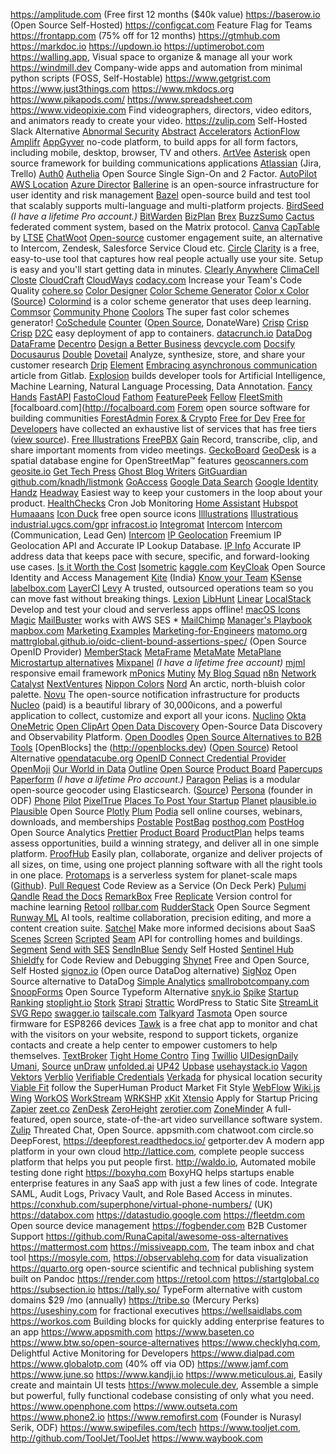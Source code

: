 <https://amplitude.com> (Free first 12 months ($40k value)
<https://baserow.io> (Open Source Self-Hosted)
<https://configcat.com> Feature Flag for Teams
<https://frontapp.com> (75% off for 12 months)
<https://gtmhub.com>
<https://markdoc.io>
<https://updown.io>
<https://uptimerobot.com>
<https://walling.app>, Visual space to organize & manage all your work
<https://windmill.dev> Company-wide apps and automation from minimal python scripts (FOSS, Self-Hostable)
<https://www.getgrist.com>
<https://www.just3things.com>
<https://www.mkdocs.org>
<https://www.pikapods.com/>
<https://www.spreadsheet.com>
<https://www.videopixie.com> Find videographers, directors, video editors, and animators ready to create your video.
<https://zulip.com> Self-Hosted Slack Alternative
[Abnormal Security](https://abnormalsecurity.com)
[Abstract](https://www.abstract.com)
[Accelerators](https://seed-db.com/accelerators)
[ActionFlow](https://actionsflow.github.io)
[Amplifr](https://amplifr.com/)
[AppGyver](https://www.appgyver.com) no-code platform, to build apps for all form factors, including mobile, desktop, browser, TV and others.
[ArtVee](https://artvee.com/)
[Asterisk](https://www.asterisk.org) open source framework for building communications applications
[Atlassian](https://www.atlassian.com) (Jira, Trello)
[Auth0](https://auth0.com)
[Authelia](https://www.authelia.com) Open Source Single Sign-On and 2 Factor.
[AutoPilot](https://www.autopilothq.com)
[AWS Location](https://aws.amazon.com/location/)
[Azure Director](https://azure.microsoft.com/en-ca/services/active-directory/)
[Ballerine](https://github.com/ballerine-io/ballerine) is an open-source infrastructure for user identity and risk management
[Bazel](https://bazel.build) open-source build and test tool that scalably supports multi-language and multi-platform projects.
[BirdSeed](https://www.birdseed.io) _(I have a lifetime Pro account.)_
[BitWarden](https://bitwarden.com)
[BizPlan](https://www.bizplan.com)
[Brex](https://brex.com)
[BuzzSumo](https://buzzsumo.com)
[Cactus](https://cactus.chat) federated comment system, based on the Matrix protocol.
[Canva](https://www.canva.com/)
[CapTable](https://captable.io/) by [LTSE](https://ltse.com/)
[ChatWoot](https://www.chatwoot.com/) [Open-source](https://github.com/chatwoot/chatwoot) customer engagement suite, an alternative to Intercom, Zendesk, Salesforce Service Cloud etc.
[Circle](https://circle.so)
[Clarity](https://clarity.microsoft.com) is a free, easy-to-use tool that captures how real people actually use your site. Setup is easy and you'll start getting data in minutes.
[Clearly Anywhere](https://crosstalksolutions.com/shop/clearly-anywhere-mobile-softphone/)
[ClimaCell](https://www.climacell.co)
[Closte](https://closte.com)
[CloudCraft](https://cloudcraft.co)
[CloudWays](https://www.cloudways.com/)
[codacy.com](http://codacy.com) Increase your Team's Code Quality
[cohere.so](http://cohere.so)
[Color Designer](https://colordesigner.io)
[Color Scheme Generator](https://adevade.github.io/color-scheme-generator/)
[Color x Color](https://colorcolor.in) ([Source](https://github.com/saneef/color-color))
[Colormind](http://colormind.io) is a color scheme generator that uses deep learning.
[Commsor](https://www.commsor.com)
[Community Phone](https://communityphone.org)
[Coolors](https://coolors.co) The super fast color schemes generator!
[CoSchedule](https://coschedule.com/)
[Counter](https://counter.dev) ([Open Source](https://github.com/ihucos/counter.dev), DonateWare)
[Crisp](https://crisp.chat/)
[Crisp](https://crisp.chat/)
[Crisp](https://crisp.chat/)
[D2C](https://d2c.io) easy deployment of app to containers.
[datacrunch.io](http://datacrunch.io)
[DataDog](https://www.datadoghq.com)
[DataFrame](https://www.dataframe.ai)
[Decentro](https://decentro.tech)
[Design a Better Business](https://designabetterbusiness.tools)
[devcycle.com](http://devcycle.com)
[Docsify](https://docsify.js.org)
[Docusaurus](https://docusaurus.io)
[Double](https://withdouble.com)
[Dovetail](https://dovetailapp.com) Analyze, synthesize, store, and share your customer research
[Drip](https://www.drip.com)
[Element](https://element.io)
[Embracing asynchronous communication](https://about.gitlab.com/company/culture/all-remote/asynchronous/) article from Gitlab.
[Explosion](https://explosion.ai) builds developer tools for Artificial Intelligence, Machine Learning, Natural Language Processing, Data Annotation.
[Fancy Hands](https://www.fancyhands.com)
[FastAPI](https://fastapi.tiangolo.com)
[FastoCloud](https://github.com/fastogt/fastocloud)
[Fathom](https://usefathom.com)
[FeaturePeek](https://featurepeek.com)
[Fellow](https://www.fellow.app/)
[FleetSmith](https://www.fleetsmith.com)
[focalboard.com](http://focalboard.com
[Forem](https://github.com/forem/forem) open source software for building communities
[ForestAdmin](https://www.forestadmin.com)
[Forex & Crypto](https://exchangerate.host/)
[Free for Dev](https://free-for.dev)
[Free for Developers](https://free-for.dev) have collected an exhaustive list of services that has free tiers ([view source](https://github.com/ripienaar/free-for-dev)).
[Free Illustrations](https://freeillustrations.xyz)
[FreePBX](https://www.freepbx.org)
[Gain](https://grain.com) Record, transcribe, clip, and share important moments from video meetings.
[GeckoBoard](https://www.geckoboard.com)
[GeoDesk](https://www.geodesk.com) is a spatial database engine for OpenStreetMap™ features
[geoscanners.com](http://geoscanners.com)
[geosite.io](http://geosite.io)
[Get Tech Press](https://www.gettechpress.com)
[Ghost Blog Writers](https://ghostblogwriters.com)
[GitGuardian](https://www.gitguardian.com)
[github.com/knadh/listmonk](http://github.com/knadh/listmonk)
[GoAccess](https://goaccess.io)
[Google Data Search](https://datasetsearch.research.google.com)
[Google Identity](https://developers.google.com/identity)
[Handz](https://www.handz.design)
[Headway](https://headwayapp.co) Easiest way to keep your customers in the loop about your product.
[HealthChecks](https://healthchecks.io) Cron Job Monitoring
[Home Assistant](https://www.home-assistant.io)
[Hubspot](https://www.hubspot.com)
[Humaaans](https://www.humaaans.com)
[Icon Duck](https://iconduck.com) free open source icons
[Illlustrations](https://illlustrations.co)
[Illustratious](https://illustratious.com)
[industrial.ugcs.com/gpr](http://industrial.ugcs.com/gpr)
[infracost.io](http://infracost.io)
[Integromat](https://www.integromat.com/)
[Intercom](https://www.intercom.com)
[Intercom](https://www.intercom.com) (Communication, Lead Gen)
[Intercom](https://www.intercom.com/)
[IP Geolocation](https://ipgeolocation.io) Freemium IP Geolocation API and Accurate IP Lookup Database.
[IP Info](https://ipinfo.io) Accurate IP address data that keeps pace with secure, specific, and forward-looking use cases.
[Is it Worth the Cost](https://isitworththecost.com)
[Isometric](https://isometric.online)
[kaggle.com](http://kaggle.com)
[KeyCloak](https://www.keycloak.org) Open Source Identity and Access Management
[Kite](https://kite.work) (India)
[Know your Team](https://knowyourteam.com)
[KSense](https://ksense.io)
[labelbox.com](http://labelbox.com)
[LayerCI](https://layerci.com)
[Levy](https://www.levy.company) A trusted, outsourced operations team so you can move fast without breaking things.
[Lexion](https://lexion.ai)
[LibHunt](https://www.libhunt.com)
[Linear](https://linear.app)
[LocalStack](https://localstack.cloud) Develop and test your cloud and serverless apps offline!
[macOS Icons](https://macosicons.com)
[Magic](https://getmagic.com)
[MailBuster](https://mailbluster.com/) works with AWS SES *
[MailChimp](https://mailchimp.com)
[Manager's Playbook](https://github.com/ksindi/managers-playbook)
[mapbox.com](http://mapbox.com)
[Marketing Examples](https://marketingexamples.com)
[Marketing-for-Engineers](https://github.com/LisaDziuba/Marketing-for-Engineers)
[matomo.org](http://matomo.org)
[mattrglobal.github.io/oidc-client-bound-assertions-spec/](http://mattrglobal.github.io/oidc-client-bound-assertions-spec/) (Open Source OpenID Provider)
[MemberStack](https://www.memberstack.io)
[MetaFrame](https://github.com/rsyi/metaframe)
[MetaMate](https://metamate.io)
[MetaPlane](https://metaplane.dev)
[Microstartup alternatives](https://microfounder.com/alternatives)
[Mixpanel](https://mixpanel.com/) _(I have a lifetime free account)_
[mjml](https://mjml.io) responsive email framework
[mPonics](https://mponics.com/)
[Mutiny](https://www.mutinyhq.com)
[My Blog Squad](https://myblogsquad.com)
[n8n](https://n8n.io)
[Network Catalyst](https://www.villageglobal.vc/network-catalyst/)
[NextVentures](https://nextviewventures.com/the-everyday-economy-accelerator/)
[Nippon Colors](https://nipponcolors.com/)
[Nord](https://www.nordtheme.com) An arctic, north-bluish color palette.
[Novu](https://github.com/novuhq/novu) The open-source notification infrastructure for products
[Nucleo](https://nucleoapp.com) (paid) is a beautiful library of 30,000icons, and a powerful application to collect, customize and export all your icons.
[Nuclino](https://www.nuclino.com)
[Okta](https://www.okta.com)
[OneMetric](https://www.onemetric.io)
[Open ClipArt](https://openclipart.org)
[Open Data Discovery](https://opendatadiscovery.org) Open-Source Data Discovery and Observability Platform.
[Open Doodles](https://www.opendoodles.com)
[Open Source Alternatives to B2B Tools](https://www.btw.so/open-source-alternatives)
[OpenBlocks] the (http://openblocks.dev) ([Open Source](https://github.com/openblocks-dev/openblocks/)) Retool Alternative
[opendatacube.org](http://opendatacube.org)
[OpenID Connect Credential Provider](https://mattrglobal.github.io/oidc-client-bound-assertions-spec/)
[OpenMoji](https://hfg-gmuend.github.io/openmoji/)
[Our World in Data](https://ourworldindata.org)
[Outline](https://www.getoutline.com) [Open Source](https://github.com/outline/outline)
[Product Board](https://www.productboard.com)
[Papercups](https://papercups.io)
[Paperform](https://paperform.co) _(I have a lifetime Pro account.)_
[Paragon](https://www.useparagon.com)
[Pelias](https://pelias.io) is a modular open-source geocoder using Elasticsearch. ([Source](https://github.com/pelias/pelias))
[Persona](https://www.personatalent.com) (founder in ODF)
[Phone](https://www.phone.com)
[Pilot](https://pilot.com/)
[PixelTrue](https://www.pixeltrue.com/illustrations)
[Places To Post Your Startup](https://www.placestopostyourstartup.com)
[Planet](https://www.planet.com)
[plausible.io](http://plausible.io)
[Plausible](https://plausible.io) Open Source
[Plotly](https://plotly.com)
[Plum](https://www.plumhq.com)
[Podia](https://www.podia.com) sell online courses, webinars, downloads, and memberships
[Postable](https://postable.me)
[PostBag](https://postbag.co)
[posthog.com](http://posthog.com)
[PostHog](https://posthog.com) Open Source Analytics
[Prettier](https://prettier.io)
[Product Board](https://www.productboard.com)
[ProductPlan](https://www.productplan.com) helps teams assess opportunities, build a winning strategy, and deliver all in one simple platform. 
[ProofHub](https://www.proofhub.com) Easily plan, collaborate, organize and deliver projects of all sizes, on time, using one project planning software with all the right tools in one place.
[Protomaps](https://protomaps.com) is a serverless system for planet-scale maps ([Github](https://github.com/sponsors/protomaps)).
[Pull Request](https://www.pullrequest.com) Code Review as a Service (On Deck Perk)
[Pulumi](https://www.pulumi.com)
[Qandle](https://www.qandle.com)
[Read the Docs](https://readthedocs.org)
[RemarkBox](https://www.remarkbox.com) Free
[Replicate](https://replicate.ai) Version control for machine learning
[Retool](https://retool.com)
[rollbar.com](http://rollbar.com)
[RudderStack](https://github.com/rudderlabs/rudder-server/) Open Source Segment
[Runway ML](https://runwayml.com) AI tools, realtime collaboration, precision editing, and more a content creation suite.
[Satchel](https://satchel.com) Make more informed decisions about SaaS
[Scenes](https://www.buildonscenes.com)
[Screen](https://screen.so/)
[Scripted](https://www.scripted.com)
[Seam](https://www.getseam.com/) API for controlling homes and buildings.
[Segment](https://segment.com)
[Send with SES](https://www.sendwithses.com/)
[SendInBlue](https://www.sendinblue.com)
[Sendy](https://sendy.co/) Self Hosted
[Sentinel Hub](https://www.sentinel-hub.com)
[Shieldfy](https://shieldfy.io) for Code Review and Debugging
[Shynet](https://github.com/milesmcc/shynet) Free and Open Source, Self Hosted
[signoz.io](http://signoz.io) (Open ource DataDog alternative)
[SigNoz](https://signoz.io) Open Source alternative to DataDog
[Simple Analytics](https://www.simpleanalytics.com/)
[smallrobotcompany.com](http://smallrobotcompany.com)
[SnoopForms](https://snoopforms.com) Open Source Typeform Alternative
[snyk.io](http://snyk.io)
[Spike](https://spike.sh)
[Startup Ranking](https://www.startupranking.com)
[stoplight.io](http://stoplight.io)
[Stork](https://github.com/jameslittle230/stork)
[Strapi](https://strapi.io)
[Strattic](https://www.strattic.com) WordPress to Static Site
[StreamLit](https://www.streamlit.io)
[SVG Repo](https://www.svgrepo.com)
[swagger.io](http://swagger.io)
[tailscale.com](http://tailscale.com)
[Talkyard](https://www.talkyard.io/plans#discounts)
[Tasmota](http://tasmota.com/) Open source firmware for ESP8266 devices
[Tawk](https://www.tawk.to) is a free chat app to monitor and chat with the visitors on your website, respond to support tickets, organize contacts and create a help center to empower customers to help themselves.
[TextBroker](https://www.textbroker.com)
[Tight Home Contro](https://github.com/Drolla/thc)
[Ting](https://ting.com)
[Twillio](https://www.twilio.com)
[UIDesignDaily](https://uidesigndaily.com)
[Umani](https://umami.is), [Source](https://github.com/mikecao/umami)
[unDraw](https://undraw.co)
[unfolded.ai](http://unfolded.ai)
[UP42](https://up42.com)
[Upbase](https://upbase.io)
[usehaystack.io](http://usehaystack.io)
[Vagon](https://www.vagon.io)
[Vektors](https://www.vektors.pro)
[Verblio](https://www.verblio.com)
[Verifiable Credentials](https://verifiablecredentials.dev)
[Verkada](https://www.verkada.com) for physical location security
[Viable Fit](https://viable.fit/) follow the SuperHuman Product Market Fit Style
[WebFlow](https://webflow.com)
[Wiki.js](https://wiki.js.org)
[Wing](https://getwingapp.com)
[WorkOS](https://workos.com/)
[WorkStream](https://workstream.paperspace.com/)
[WRKSHP](https://wrkshp.tools)
[xKit](https://xkit.co)
[Xtensio](https://xtensio.com) Apply for Startup Pricing
[Zapier](https://zapier.com/)
[zeet.co](http://zeet.co)
[ZenDesk](https://www.zendesk.com)
[ZeroHeight](https://zeroheight.com/)
[zerotier.com](http://zerotier.com)
[ZoneMinder](https://zoneminder.com) A full-featured, open source, state-of-the-art video surveillance software system.
[Zulip](https://zulip.com) Threated Chat, Open Source.
appsmith.com
chatwoot.com
circle.so
DeepForest, <https://deepforest.readthedocs.io/>
getporter.dev A modern app platform in your own cloud
http://lattice.com, complete people success platform that helps you put people first.
http://waldo.io, Automated mobile testing done right
https://boxyhq.com BoxyHQ helps startups enable enterprise features in any SaaS app with just a few lines of code. Integrate SAML, Audit Logs, Privacy Vault, and Role Based Access in minutes.
https://conxhub.com/superphone/virtual-phone-numbers/ (UK)
https://databox.com
https://datastudio.google.com
https://fleetdm.com Open source device management
https://fogbender.com B2B Customer Support
https://github.com/RunaCapital/awesome-oss-alternatives
https://mattermost.com
https://missiveapp.com, The team inbox and chat tool
https://mosyle.com, 
https://observablehq.com for data visualization
https://quarto.org open-source scientific and technical publishing system built on Pandoc
https://render.com
https://retool.com
https://startglobal.co
https://subsection.io
https://tally.so/ TypeForm alternative with custom domains $29 /mo (annually)
https://tribe.so (Mercury Perks)
https://useshiny.com for fractional executives
https://wellsaidlabs.com
https://workos.com Building blocks for quickly adding enterprise features to an app
https://www.appsmith.com
https://www.baseten.co
https://www.btw.so/open-source-alternatives
https://www.checklyhq.com, Delightful Active Monitoring for Developers
https://www.dialpad.com
https://www.globalotp.com (40% off via OD)
https://www.jamf.com
https://www.june.so
https://www.kandji.io
https://www.meticulous.ai, Easily create and maintain UI tests
https://www.molecule.dev, Assemble a simple but powerful, fully functional codebase consisting of only what you need.
https://www.openphone.com
https://www.outseta.com
https://www.phone2.io
https://www.remofirst.com (Founder is Nurasyl Serik, ODF)
https://www.swipefiles.com/tech
https://www.tooljet.com, http://github.com/ToolJet/ToolJet
https://www.waybook.com